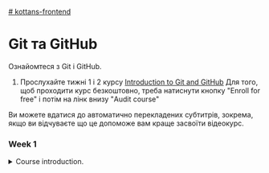 [ # kottans-frontend](https://github.com/kottans/frontend/blob/2022_UA/tasks/git-intro.md)

# Git та GitHub

Ознайомтеся з Git і GitHub.

1. Прослухайте тижні 1 і 2 курсу [Introduction to Git and GitHub](https://www.coursera.org/learn/introduction-git-github)
Для того, щоб проходити курс безкоштовно, треба натиснути кнопку "Enroll for free" і потім на лінк внизу "Audit course"

Ви можете вдатися до автоматично перекладених субтитрів, зокрема, якщо ви відчуваєте що це допоможе вам краще засвоїти відеокурс.

### Week 1

<details>
<summary>Course introduction.</summary>
<p>
```
Could be usufull manual:
 - [Pro Git](https://git-scm.com/book/en/v2): This book (available online and in print) covers all the fundamentals of how Git works and how to use it. Refer to it if you want to learn more about the subjects that we cover throughout the course.
 - [Git tutorial](https://git-scm.com/docs/gittutorial): This tutorial includes a very brief reference of all Git commands available. You can use it to quickly review the commands that you need to use.

![Course introduction is completed.](https://github.com/ValeriiZa/kottans-frontend/blob/abab7381ebda699e5af3b8799dfac75f5a64e9d7/Screenshot%202022-08-06%20at%2002.07.21.png)
```
</p>
</details>

<details>
<summary>Befor version control.</summary>
<p>
Схоже, Sublime.app використовує команду [`diff`](http://man7.org/linux/man-pages/man1/diff.1.html) для пошуку різниці між файлами.
Дізнався нову команду [`patch`](http://man7.org/linux/man-pages/man1/patch.1.html). Разом із `diff` є зручний механізм для роботи зі змінами в текстових файлах. При нагоді буду використовувати 'diff' + 'patch', де не підходить графічний інтерфейс svn.
![Befor version control is completed.](https://github.com/ValeriiZa/kottans-frontend/blob/abab7381ebda699e5af3b8799dfac75f5a64e9d7/Screenshot%202022-08-06%20at%2002.05.40.png)
</p>
</details>

2. Пройдіть наступні рівні тут learngitbranching.js.org:

  - Основи: Introduction Sequence
![Introduction Sequence](https://github.com/ValeriiZa/kottans-frontend/blob/019c55fde9ec9bbf306033b6d05c4e6ebc1a6fae/Screenshot%202022-08-03%20at%2023.03.15.png)

  - Віддалені репозиторії: Push & Pull -- віддалені репозиторії в Git!
![Push & Pull -- Git Remotes!](./Screenshot%202022-08-04%20at%2020.07.24.png)

3. Створіть репозиторій та назвіть його `kottans-frontend`.

4. Створіть `README.md` для репозиторію.

5. Опишіть свої враження від вивченого матеріалу.

**Здивувало**. В описі [https://learngitbranching.js.org](https://learngitbranching.js.org) говорять, що команда `git switch` є експерементальною, але не вказують станом на який рік. Пропонують використовувати `git checkout`. 
А в [https://git-scm.com/docs/gittutorial](https://git-scm.com/docs/gittutorial) говориться вже про єдину команду `git switch`.
Можна редагувати коміти: 'git commit --amend', треба дослідитии svn на подібну можливість для **подальшого користування**.

**Сподобалась** 'git cherry-pick <Commit1> <Commit2> ...: на відміну від `git merge <Commit>` дозволяє кілька вказаних комітів додати.
Та й взагалі, добрі люди створили цей сайтец.


6. Надішліть pull-request сюди [Kottans/mock-repo](https://github.com/Kottans/mock-repo) пропонуючи зміни.

  **Як зробити pull-request**

  - Форкніть цей репозиторій [Kottans/mock-repo](https://github.com/Kottans/mock-repo)
  - Клонуйте свій форк локально на свій комп'ютер: `git clone https://github.com/YOUR_USERNAME/mock-repo.git`
  - Додайте цей репозиторій [Kottans/mock-repo](https://github.com/Kottans/mock-repo) як upstream: `git remote add upstream https://github.com/kottans/mock-repo.git`
  - `git checkout master` і потім створіть нову гілку, ім'я на ваш роздум (aka feature branch): `git checkout -b BRANCH_NAME`.
  - Внесіть деякі зміни до свого локального сховища. Це може бути що завгодно, насправді. Якщо ви знайшли помилку в README - чудово! Подбайте про те, щоб дати своєму PR значуще (осмислене) ім’я та опис.
  - Внесіть зміни до новоствореної гілки (Сommit)
  - Перейдіть до гілки master: `git checkout master`
  - Витягніть останні зміни з гілки upstream master: `git pull upstream master`
  - Об’єднайте головну гілку зі своєю гілкою: `git checkout BRANCH_NAME && git merge master`
  - Вирішіть будь-які конфлікти мержу, якщо такі є (Resolve merge conflicts)
  - Надішліть гілку до вашого віддаленого сховища: `git push --set-upstream origin BRANCH_NAME`
  - Зробіть pull-request з вашого репозиторію до [цього](https://github.com/Kottans/mock-repo) репозиторію через GitHub web-interface
  - Якщо вас попросять виправити merge конфлікт, зверніться до додаткових матеріалів для отримання відповідної інформації
**Зауважте, що ваш PR можуть не розглянути швидко.**

7. Вивчіть додаткові матеріали нижче, щоб покращити свої навички. Якщо ви вважаєте, що це вплине на вашу загальну ефективність курсу, подумайте над тим, щоб повернутись до них пізніше, наприклад коли ви виконаєте всі обов’язкові завдання.

Коли ви закінчите це завдання, ви можете приступити до наступного.

** Додаткові матеріали

 - [Лекція по Git від Олексія Руденка](https://www.youtube.com/playlist?list=PLS8sEUxbfFY9MnPIFPTNlaS5xX7P5Ge-5)

 - [Git за 30 хвилин](https://codeguida.com/post/453)

 - [Git tips](http://sixrevisions.com/web-development/git-tips/) — закріпити свої знання про Git

 - [About Merge Conflicts](https://docs.github.com/en/free-pro-team@latest/github/collaborating-with-issues-and-pull-requests/about-merge-conflicts)

 - [Resoilving a Merge Conflict](https://docs.github.com/en/free-pro-team@latest/github/collaborating-with-issues-and-pull-requests/resolving-a-merge-conflict-using-the-command-line)

 - [Communicating using Markdown](https://lab.github.com/githubtraining/communicating-using-markdown)

 - [Learn anything front-end](https://learn-anything.xyz/web-development/front-end)

 - [TypingClub](https://www.typingclub.com/) — покращити швидкість набору на клавіатурі

 - [How to Learn and Cope with Negative Thoughts](https://guides.hexlet.io/learning/)

## Готово?

➡️ Ідіть далі [Linux, Command Line, HTTP Tools](https://github.com/kottans/frontend/blob/2022_UA/tasks/linux-cli-http.md)

⤴️ Повернутися до змісту курсу: [Contents](https://github.com/kottans/frontend/blob/2022_UA/contents.md)

